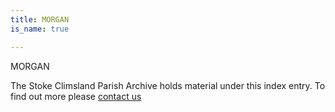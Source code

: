 ```yaml
---
title: MORGAN
is_name: true

---
```


MORGAN


The Stoke Climsland Parish Archive holds material under this index entry. To find out more please [contact us](/contact/)
